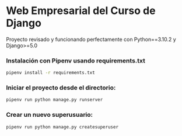 # Web Empresarial del Curso de Django

Proyecto revisado y funcionando perfectamente con Python==3.10.2 y Django>=5.0

### Instalación con Pipenv usando requirements.txt

```bash
pipenv install -r requirements.txt
```

### Iniciar el proyecto desde el directorio:

```bash
pipenv run python manage.py runserver
```

### Crear un nuevo superusuario:

```bash
pipenv run python manage.py createsuperuser
```
